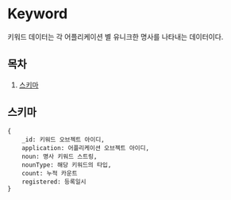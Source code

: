 # Keyword

키워드 데이터는 각 어플리케이션 별 유니크한 명사를 나타내는 데이터이다.

## 목차
1. [스키마](#schema)

## <a name="schema"></a> 스키마

```
{
    _id: 키워드 오브젝트 아이디,
    application: 어플리케이션 오브젝트 아이디,
    noun: 명사 키워드 스트링,
    nounType: 해당 키워드의 타입,
    count: 누적 카운트
    registered: 등록일시
}
```
